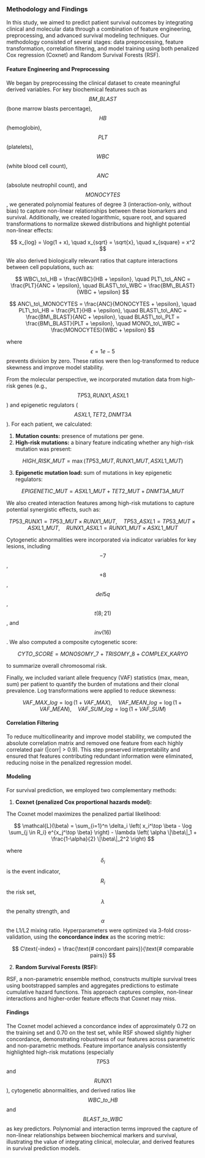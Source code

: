 ### Methodology and Findings

In this study, we aimed to predict patient survival outcomes by integrating clinical and molecular data through a combination of feature engineering, preprocessing, and advanced survival modeling techniques. Our methodology consisted of several stages: data preprocessing, feature transformation, correlation filtering, and model training using both penalized Cox regression (Coxnet) and Random Survival Forests (RSF).

#### Feature Engineering and Preprocessing

We began by preprocessing the clinical dataset to create meaningful derived variables. For key biochemical features such as $$BM\_BLAST$$ (bone marrow blasts percentage), $$HB$$ (hemoglobin), $$PLT$$ (platelets), $$WBC$$ (white blood cell count), $$ANC$$ (absolute neutrophil count), and $$MONOCYTES$$, we generated polynomial features of degree 3 (interaction-only, without bias) to capture non-linear relationships between these biomarkers and survival. Additionally, we created logarithmic, square root, and squared transformations to normalize skewed distributions and highlight potential non-linear effects:

$$
x_{log} = \log(1 + x), \quad x_{sqrt} = \sqrt{x}, \quad x_{square} = x^2
$$

We also derived biologically relevant ratios that capture interactions between cell populations, such as:

$$
WBC\_to\_HB = \frac{WBC}{HB + \epsilon}, \quad PLT\_to\_ANC = \frac{PLT}{ANC + \epsilon}, \quad BLAST\_to\_WBC = \frac{BM\_BLAST}{WBC + \epsilon}
$$

$$
ANC\_to\_MONOCYTES = \frac{ANC}{MONOCYTES + \epsilon}, \quad PLT\_to\_HB = \frac{PLT}{HB + \epsilon}, \quad BLAST\_to\_ANC = \frac{BM\_BLAST}{ANC + \epsilon}, \quad BLAST\_to\_PLT = \frac{BM\_BLAST}{PLT + \epsilon}, \quad MONO\_to\_WBC = \frac{MONOCYTES}{WBC + \epsilon}
$$

where $$\epsilon = 1e-5$$ prevents division by zero. These ratios were then log-transformed to reduce skewness and improve model stability.

From the molecular perspective, we incorporated mutation data from high-risk genes (e.g., $$TP53, RUNX1, ASXL1$$) and epigenetic regulators ($$ASXL1, TET2, DNMT3A$$). For each patient, we calculated:

1. **Mutation counts:** presence of mutations per gene.
2. **High-risk mutations:** a binary feature indicating whether any high-risk mutation was present:

$$
HIGH\_RISK\_MUT = \max(TP53\_MUT, RUNX1\_MUT, ASXL1\_MUT)
$$

3. **Epigenetic mutation load:** sum of mutations in key epigenetic regulators:

$$
EPIGENETIC\_MUT = ASXL1\_MUT + TET2\_MUT + DNMT3A\_MUT
$$

We also created interaction features among high-risk mutations to capture potential synergistic effects, such as:

$$
TP53\_RUNX1 = TP53\_MUT \times RUNX1\_MUT, \quad TP53\_ASXL1 = TP53\_MUT \times ASXL1\_MUT, \quad RUNX1\_ASXL1 = RUNX1\_MUT \times ASXL1\_MUT
$$

Cytogenetic abnormalities were incorporated via indicator variables for key lesions, including $$-7$$, $$+8$$, $$del5q$$, $$t(8;21)$$, and $$inv(16)$$. We also computed a composite cytogenetic score:

$$
CYTO\_SCORE = MONOSOMY\_7 + TRISOMY\_8 + COMPLEX\_KARYO
$$

to summarize overall chromosomal risk.

Finally, we included variant allele frequency (VAF) statistics (max, mean, sum) per patient to quantify the burden of mutations and their clonal prevalence. Log transformations were applied to reduce skewness:

$$
VAF\_MAX\_log = \log(1 + VAF\_MAX), \quad VAF\_MEAN\_log = \log(1 + VAF\_MEAN), \quad VAF\_SUM\_log = \log(1 + VAF\_SUM)
$$

#### Correlation Filtering

To reduce multicollinearity and improve model stability, we computed the absolute correlation matrix and removed one feature from each highly correlated pair (|corr| > 0.9). This step preserved interpretability and ensured that features contributing redundant information were eliminated, reducing noise in the penalized regression model.

#### Modeling

For survival prediction, we employed two complementary methods:

1. **Coxnet (penalized Cox proportional hazards model):**  

The Coxnet model maximizes the penalized partial likelihood:

$$
\mathcal{L}(\beta) = \sum_{i=1}^n \delta_i \left( x_i^\top \beta - \log \sum_{j \in R_i} e^{x_j^\top \beta} \right) - \lambda \left( \alpha \|\beta\|_1 + \frac{1-\alpha}{2} \|\beta\|_2^2 \right)
$$

where $$\delta_i$$ is the event indicator, $$R_i$$ the risk set, $$\lambda$$ the penalty strength, and $$\alpha$$ the L1/L2 mixing ratio. Hyperparameters were optimized via 3-fold cross-validation, using the **concordance index** as the scoring metric:

$$
C\text{-index} = \frac{\text{# concordant pairs}}{\text{# comparable pairs}}
$$

2. **Random Survival Forests (RSF):**  

RSF, a non-parametric ensemble method, constructs multiple survival trees using bootstrapped samples and aggregates predictions to estimate cumulative hazard functions. This approach captures complex, non-linear interactions and higher-order feature effects that Coxnet may miss.

#### Findings

The Coxnet model achieved a concordance index of approximately 0.72 on the training set and 0.70 on the test set, while RSF showed slightly higher concordance, demonstrating robustness of our features across parametric and non-parametric methods. Feature importance analysis consistently highlighted high-risk mutations (especially $$TP53$$ and $$RUNX1$$), cytogenetic abnormalities, and derived ratios like $$WBC\_to\_HB$$ and $$BLAST\_to\_WBC$$ as key predictors. Polynomial and interaction terms improved the capture of non-linear relationships between biochemical markers and survival, illustrating the value of integrating clinical, molecular, and derived features in survival prediction models.
